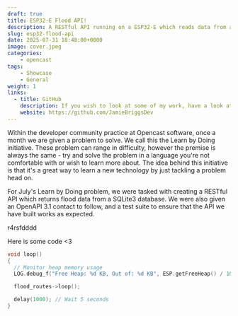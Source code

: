 ```yaml
---
draft: true
title: ESP32-E Flood API!
description: A RESTful API running on a ESP32-E which reads data from a SQLite3 database.
slug: esp32-flood-api
date: 2025-07-31 18:48:00+0000
image: cover.jpeg
categories:
    - opencast
tags:
    - Showcase
    - General
weight: 1
links:
  - title: GitHub
    description: If you wish to look at some of my work, have a look at my GitHub account.
    website: https://github.com/JamieBriggsDev
---
```


Within the developer community practice at Opencast software, once a month we are given a problem to solve. We call this
the Learn by Doing initiative. These problem can range in difficulty, however the premise is always the same - try
and solve the problem in a language you're not comfortable with or wish to learn more about. The idea behind this
initiative is that it's a great way to learn a new technology by just tackling a problem head on.

For July's Learn by Doing problem, we were tasked with creating a RESTful API which returns flood data from a SQLite3
database. We were also given an OpenAPI 3.1 contact to follow, and a test suite to ensure that the API we have built
works as expected.


r4rsfdddd


Here is some code <3

```c++
void loop()
{
  // Monitor heap memory usage
  LOG.debug_f("Free Heap: %d KB, Out of: %d KB", ESP.getFreeHeap() / 1024, ESP.getHeapSize() / 1024);

  flood_routes->loop();

  delay(1000); // Wait 5 seconds
}
```